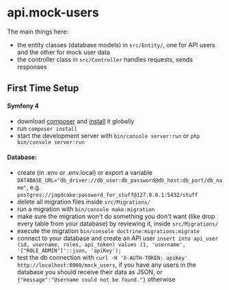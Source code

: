 # api.mock-users
The main things here: 
- the entity classes (database models) in `src/Entity/`, one for API users and the other for mock user data
- the controller class in `src/Controller` handles requests, sends responses

## First Time Setup
#### Symfony 4
- download [composer](https://getcomposer.org/download/) and [install](https://getcomposer.org/doc/00-intro.md#globally) it globally
- run `composer install` 
- start the development server with `bin/console server:run` or `php bin/console server:run`

#### Database:
- create (in .env or .env.local) or export a variable `DATABASE_URL="db_driver://db_user:db_password@db_host:db_port/db_name"`, e.g. `postgres://jagdcake:password_for_stuff@127.0.0.1:5432/stuff`
- delete all migration files inside `src/Migrations/`
- run a migration with `bin/console make:migration`
- make sure the migration won't do something you don't want (like drop every table from your database) by reviewing it, inside `src/Migrations/`
- execute the migration `bin/console doctrine:migrations:migrate`
- connect to your database and create an API user `insert into api_user (id, username, roles, api_token) values (1, 'username', '["ROLE_ADMIN"]'::json, 'apiKey');`
- test the db connection with `curl -H 'X-AUTH-TOKEN: apiKey' http://localhost:8000/mock_users`, if you have any users in the database you should receive their data as JSON, or `{"message":"Username could not be found."}` otherwise 
